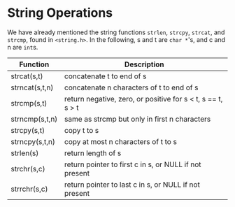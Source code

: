 # String Operations

We have already mentioned the string functions `strlen`, `strcpy`, `strcat`, and `strcmp`, found in `<string.h>`. In the following, s and t are `char *`'s, and c and n are `int`s.

| Function       | Description                                                 |
| -------------- | ----------------------------------------------------------- |
| strcat(s,t)    | concatenate t to end of s                                   |
| strncat(s,t,n) | concatenate n characters of t to end of s                   |
| strcmp(s,t)    | return negative, zero, or positive for s < t, s == t, s > t |
| strncmp(s,t,n) | same as strcmp but only in first n characters               |
| strcpy(s,t)    | copy t to s                                                 |
| strncpy(s,t,n) | copy at most n characters of t to s                         |
| strlen(s)      | return length of s                                          |
| strchr(s,c)    | return pointer to first c in s, or NULL if not present      |
| strrchr(s,c)   | return pointer to last c in s, or NULL if not present       |
